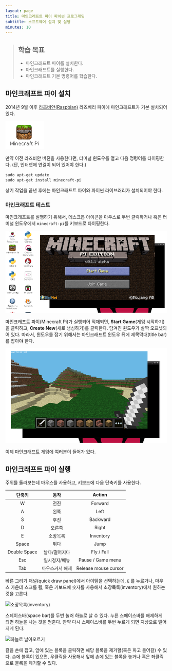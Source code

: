 ```yaml
---
layout: page
title: 마인크래프트 파이 파이썬 프로그래밍
subtitle: 소프트웨어 설치 및 실행
minutes: 10
---
```

> ## 학습 목표
>
> *   마인크래프트 파이를 설치한다.
> *   마인크래프트를 실행한다.
> *   마인크래프트 기본 명령어를 학습한다.

## 마인크래프트 파이 설치

2014년 9월 이후 [라즈비안(Raspbian)](http://www.raspbian.org/) 라즈베리 파이에 
마인크래프트가 기본 설치되어 있다.

![마인크래프트 파이](fig/minecraft-pi-shortcut.png)

만약 이전 라즈비안 버젼을 사용한다면, 터미널 윈도우를 열고 다음 명령어를 타이핑한다. 
(단, 인터넷에 연결이 되어 있어야 한다.)

~~~ {.input}
sudo apt-get update
sudo apt-get install minecraft-pi
~~~

상기 작업을 끝낸 후에는 마인크래프트 파이와 파이썬 라이브러리가 설치되어야 한다.

### 마인크래프트 테스트

마인크래프트를 실행하기 위해서, 데스크톱 아이콘을 마우스로 두번 클릭하거나 혹은 터미널 윈도우에서 `minecraft-pi`를 키보드로 타이핑한다.

![마인크래프트 파이 실행](fig/mcpi-start.png)

마인크래프트 파이(Minecraft Pi)가 실행되어 적재되면, **Start Game**(게임 시작하기)을 클릭하고, **Create New**(새로 생성하기)를 클릭한다. 담겨진 윈도우가 살짝 오프셋되어 있다. 따라서, 윈도우를 잡기 위해서는 마인크래프트 윈도우 뒤에 제목막대(title bar)를 잡아야 한다.

![마인크래프트 파이 게임](fig/mcpi-game.png)

이제 마인크래프트 게임에 여러분이 들어가 있다.

## 마인크래프트 파이 실행

주위를 둘러보는데 마우스를 사용하고, 키보드에 다음 단축키를 사용한다.

| 단축키      | 동작           | Action                 
| :---:       |:-----:         | :-----:              
| W           | 전진           | Forward              
| A           | 왼쪽           | Left                 
| S           | 후진           | Backward             
| D           | 오른쪽         | Right                
| E           | 소장목록       | Inventory            
| Space       | 뛰다           | Jump                 
| Double Space| 날다/떨어지다  | Fly / Fall           
| Esc         | 일시정지/메뉴  | Pause / Game menu    
| Tab         | 마우스커서 해제| Release mouse cursor 

빠른 그리기 패널(quick draw panel)에서 아이템을 선택하는데, `E` 를 누르거나, 
마우스 가운데 스크롤 휠, 혹은 키보드에 숫자를 사용해서 소장목록(inventory)에서 원하는 것을 고른다.

![소장목록(inventory)](mcpi-inventory.png)

스페이스바(space bar)를 두번 눌러 하늘로 날 수 있다. 누른 스페이스바를 해제하게 되면 하늘을 나는 것을 멈춘다.
만약 다시 스페이스바를 두번 누르게 되면 지상으로 떨어지게 된다.

![하늘로 날아오르기](mcpi-flying.png)

칼을 손에 잡고, 앞에 있는 블록을 클릭하면 해당 블록을 제거할(혹은 파고 들어갈) 수 있다. 
손에 블록이 있으면, 우클릭을 사용해서 앞에 손에 있는 블록을 놓거나 혹은 좌클릭으로 블록을 제거할 수 있다.